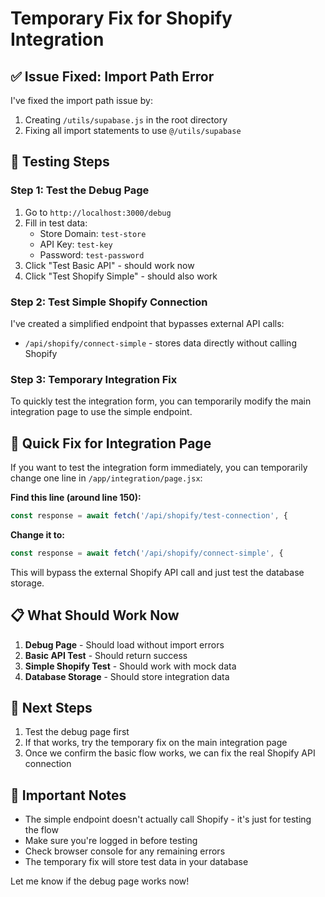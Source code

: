 # Temporary Fix for Shopify Integration

## ✅ **Issue Fixed: Import Path Error**

I've fixed the import path issue by:
1. Creating `/utils/supabase.js` in the root directory
2. Fixing all import statements to use `@/utils/supabase`

## 🧪 **Testing Steps**

### Step 1: Test the Debug Page
1. Go to `http://localhost:3000/debug`
2. Fill in test data:
   - Store Domain: `test-store`
   - API Key: `test-key`
   - Password: `test-password`
3. Click "Test Basic API" - should work now
4. Click "Test Shopify Simple" - should also work

### Step 2: Test Simple Shopify Connection
I've created a simplified endpoint that bypasses external API calls:
- `/api/shopify/connect-simple` - stores data directly without calling Shopify

### Step 3: Temporary Integration Fix
To quickly test the integration form, you can temporarily modify the main integration page to use the simple endpoint.

## 🔧 **Quick Fix for Integration Page**

If you want to test the integration form immediately, you can temporarily change one line in `/app/integration/page.jsx`:

**Find this line (around line 150):**
```javascript
const response = await fetch('/api/shopify/test-connection', {
```

**Change it to:**
```javascript
const response = await fetch('/api/shopify/connect-simple', {
```

This will bypass the external Shopify API call and just test the database storage.

## 📋 **What Should Work Now**

1. **Debug Page** - Should load without import errors
2. **Basic API Test** - Should return success
3. **Simple Shopify Test** - Should work with mock data
4. **Database Storage** - Should store integration data

## 🎯 **Next Steps**

1. Test the debug page first
2. If that works, try the temporary fix on the main integration page
3. Once we confirm the basic flow works, we can fix the real Shopify API connection

## 🚨 **Important Notes**

- The simple endpoint doesn't actually call Shopify - it's just for testing the flow
- Make sure you're logged in before testing
- Check browser console for any remaining errors
- The temporary fix will store test data in your database

Let me know if the debug page works now!